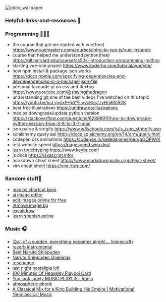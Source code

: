 ![obito_wallpaper](https://github.com/David-code-hub/helpful-links-and-resources/assets/55393687/af409489-2abe-446d-94f4-1b6153b0c852)

### Helpful-links-and-resources 🌱

### Programming 👨🏽‍💻
- the course that got me started with vue(free) https://www.vuemastery.com/courses/intro-to-vue-js/vue-instance
- course that helped me understand python(free) https://pll.harvard.edu/course/cs50s-introduction-programming-python
- starting vue-vite project https://www.koderhq.com/tutorial/vue/vite/
- how npm install & package.json works https://docs.npmjs.com/specifying-dependencies-and-devdependencies-in-a-package-json-file
- personal favourite yt on css and flexbox https://www.youtube.com/@slayingthedragon
- understanding git,one of the best videos I've watched on this topic https://youtu.be/mJ-qvsxPHpY?si=vcK5sTzyHm6SIR28
- best free illustrations https://undraw.co/illustrations
- mac os downgrade/update python version https://stackoverflow.com/questions/62898911/how-to-downgrade-python-version-from-3-8-to-3-7-mac
- json parse & strigify https://www.w3schools.com/js/js_json_stringify.asp
- sqlalchemy query api https://docs.sqlalchemy.org/en/14/orm/query.html
- codepen css animations https://codepen.io/nelledejones/pen/gOOPWrK
- test website speed https://pagespeed.web.dev/
- learn touchtyping https://www.keybr.com/
- js docs https://javascript.info/
- markdown cheat sheet https://www.markdownguide.org/cheat-sheet/
- vim cheat sheet https://vim.rtorr.com/


### Random stuff🦵
- [mac os shortcut keys](https://www.computerworld.com/article/3023544/30-keyboard-shortcuts-mac-users-need-to-know.html)
- [ai image editor](https://ai.nero.com/)
- [edit images online for free](https://www.online-image-editor.com/)
- [remove image bg](https://www.remove.bg/)
- [excalidraw](https://excalidraw.com/)
- [learn spanish online](https://www.spanishdict.com/)

### Music 🎧
- [😊all of a sudden, everything becomes alright... (minecraft)](https://www.youtube.com/watch?v=ANkxRGvl1VY)
- [reverb instrumental](https://youtu.be/d0362-JWEbc?si=kWF8C8KG1tU6tFOM)
- [Best Naruto Shippuden](https://youtu.be/vgOoWTpT73U?si=1CRgxTwgWF2xKPa7)
- [Naruto Shippuden Openings](https://youtu.be/SHTXpNfK2R8?si=wK92Hh1t8I6zgZ8x)
- [resonance](https://www.youtube.com/watch?v=I-P2d5SxlgQ)
- [last night nostaligia lofi](https://www.youtube.com/watch?v=dLmyp3xMsAo)
- [100 Minutes Of Heavenly Playboi Carti](https://www.youtube.com/watch?v=DljzHxC_9i4)
- [You look lonely MUSIC PLAYLIST Ronin](https://www.youtube.com/watch?v=MiKaZFrNZJI&t=2421s)
- [atmospheric phonk](https://www.youtube.com/watch?v=LCj_Ye3BLS8)
- [A Classical Mix for a King Building His Empire | Motivational Neoclassical Music](https://www.youtube.com/watch?v=cgjzjNQqE_c)
